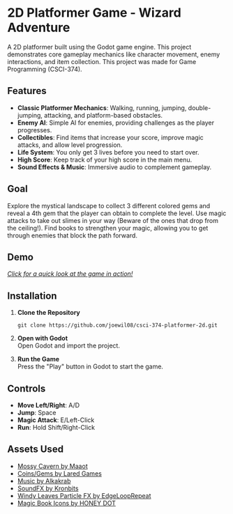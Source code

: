 # 2D Platformer Game - Wizard Adventure

A 2D platformer built using the Godot game engine. This project demonstrates core gameplay mechanics like character movement, enemy interactions, and item collection. This project was made for Game Programming (CSCI-374).

## Features
- **Classic Platformer Mechanics**: Walking, running, jumping, double-jumping, attacking, and platform-based obstacles.
- **Enemy AI**: Simple AI for enemies, providing challenges as the player progresses.
- **Collectibles**: Find items that increase your score, improve magic attacks, and allow level progression.
- **Life System**: You only get 3 lives before you need to start over.
- **High Score**: Keep track of your high score in the main menu.
- **Sound Effects & Music**: Immersive audio to complement gameplay.

## Goal
Explore the mystical landscape to collect 3 different colored gems and reveal a 4th gem that the player can obtain to complete the level. 
Use magic attacks to take out slimes in your way (Beware of the ones that drop from the ceiling!). 
Find books to strengthen your magic, allowing you to get through enemies that block the path forward.

## Demo
[_Click for a quick look at the game in action!_](https://youtu.be/jnbOFpukcuU)

## Installation
1. **Clone the Repository**  
   ```
   git clone https://github.com/joewil08/csci-374-platformer-2d.git
   ```

2. **Open with Godot**  
   Open Godot and import the project.

3. **Run the Game**  
   Press the "Play" button in Godot to start the game.

## Controls
- **Move Left/Right**: A/D
- **Jump**: Space
- **Magic Attack**: E/Left-Click
- **Run**: Hold Shift/Right-Click

## Assets Used
- [Mossy Cavern by Maaot](https://maaot.itch.io/mossy-cavern)
- [Coins/Gems by Lared Games](https://laredgames.itch.io/gems-coins-free)
- [Music by Alkakrab](https://alkakrab.itch.io/fantasy-rpg-soundtrack-music)
- [SoundFX by Kronbits](https://kronbits.itch.io/freesfx)
- [Windy Leaves Particle FX by EdgeLoopRepeat](https://rs-pixel-store.itch.io/falling-leaf-fx)
- [Magic Book Icons by HONEY DOT](https://whoga1234.itch.io/freepixelart-magic-book-icons64x6432x32?download)
